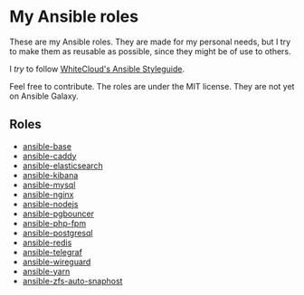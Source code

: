 # My Ansible roles

These are my Ansible roles. They are made for my personal needs, but I try to make them as reusable as possible, since they might be of use to others.

I *try* to follow [WhiteCloud's Ansible Styleguide](https://github.com/whitecloud/ansible-styleguide).

Feel free to contribute. The roles are under the MIT license. They are not yet on Ansible Galaxy.

## Roles

- [ansible-base](https://github.com/angristan/ansible-base)
- [ansible-caddy](https://github.com/angristan/ansible-caddy)
- [ansible-elasticsearch](https://github.com/angristan/ansible-elasticsearch)
- [ansible-kibana](https://github.com/angristan/ansible-kibana)
- [ansible-mysql](https://github.com/angristan/ansible-mysql)
- [ansible-nginx](https://github.com/angristan/ansible-nginx)
- [ansible-nodejs](https://github.com/angristan/ansible-)
- [ansible-pgbouncer](https://github.com/angristan/ansible-pgbouncer)
- [ansible-php-fpm](https://github.com/angristan/ansible-php-fpm)
- [ansible-postgresql](https://github.com/angristan/ansible-postgresql)
- [ansible-redis](https://github.com/angristan/ansible-redis)
- [ansible-telegraf](https://github.com/angristan/ansible-telegraf)
- [ansible-wireguard](https://github.com/angristan/ansible-wireguard)
- [ansible-yarn](https://github.com/angristan/ansible-yarn)
- [ansible-zfs-auto-snaphost](https://github.com/angristan/ansible-zfs-auto-snaphost)
